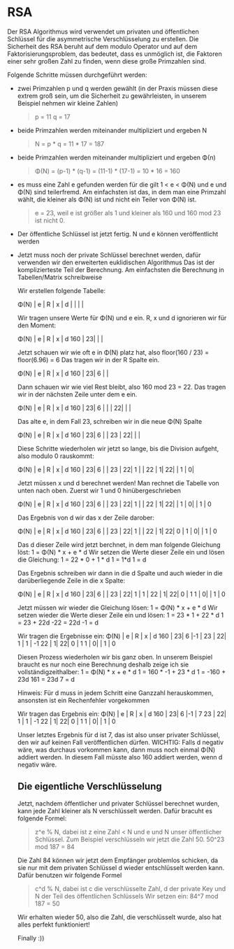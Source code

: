 # RSA

Der RSA Algorithmus wird verwendet um privaten und öffentlichen Schlüssel für die asymmetrische Verschlüsselung zu erstellen.
Die Sicherheit des RSA beruht auf dem modulo Operator und auf dem Faktorisierungsproblem, das bedeutet, dass es unmöglich ist, die Faktoren einer sehr großen Zahl zu finden, wenn diese große Primzahlen sind.

Folgende Schritte müssen durchgeführt werden:

- zwei Primzahlen p und q werden gewählt (in der Praxis müssen diese extrem groß sein, um die Sicherheit zu gewährleisten, in unserem Beispiel nehmen wir kleine Zahlen)
  > p = 11  q = 17
- beide Primzahlen werden miteinander multipliziert und ergeben N
  > N = p * q = 11 * 17 = 187
- beide Primzahlen werden miteinander multipliziert und ergeben Φ(n)
  > Φ(N) = (p-1) * (q-1) = (11-1) * (17-1) = 10 * 16 = 160
- es muss eine Zahl e gefunden werden für die gilt 1 < e < Φ(N) und e und Φ(N) sind teilerfremd.
  Am einfachsten ist das, in dem man eine Primzahl wählt, die kleiner als Φ(N) ist und nicht ein Teiler von Φ(N) ist.
  > e = 23, weil e ist größer als 1 und kleiner als 160 und 160 mod 23 ist nicht 0.
- Der öffentliche Schlüssel ist jetzt fertig. N und e können veröffentlicht werden
- Jetzt muss noch der private Schlüssel berechnet werden, dafür verwenden wir den erweiterten euklidischen Algorithmus
  Das ist der komplizierteste Teil der Berechnung. Am einfachsten die Berechnung in Tabellen/Matrix schreibweise
  
  Wir erstellen folgende Tabelle:
  
  Φ(N) | e | R | x | d
       |   |   |   |
 
  Wir tragen unsere Werte für Φ(N) und e ein. R, x und d ignorieren wir für den Moment:
  
  Φ(N) | e | R | x | d
   160 | 23|   |   |
 
  Jetzt schauen wir wie oft e in Φ(N) platz hat, also floor(160 / 23) = floor(6.96) = 6
  Das tragen wir in der R Spalte ein.
  
  Φ(N) | e | R | x | d
   160 | 23| 6 |   |

  Dann schauen wir wie viel Rest bleibt, also 160 mod 23 = 22.
  Das tragen wir in der nächsten Zeile unter dem e ein.
  
  Φ(N) | e | R | x | d
   160 | 23| 6 |   |
       | 22|   |   |
       
  Das alte e, in dem Fall 23, schreiben wir in die neue Φ(N) Spalte
  
  Φ(N) | e | R | x | d
   160 | 23| 6 |   |
    23 | 22|   |   |
    
  Diese Schritte wiederholen wir jetzt so lange, bis die Division aufgeht, also modulo 0 rauskommt:
  
  Φ(N) | e | R | x | d
   160 | 23| 6 |   |
    23 | 22| 1 |   |
    22 |  1| 22|   |
    1  |  0|
    
  Jetzt müssen x und d berechnet werden! Man rechnet die Tabelle von unten nach oben.
  Zuerst wir 1 und 0 hinübergeschrieben
  
  Φ(N) | e | R | x | d
   160 | 23| 6 |   |
    23 | 22| 1 |   |
    22 |  1| 22|   |
    1  |  0|   | 1 | 0 
    
  Das Ergebnis von d wir das x der Zeile darober:
  
  Φ(N) | e | R | x | d
   160 | 23| 6 |   |
    23 | 22| 1 |   |
    22 |  1| 22| 0 |
    1  |  0|   | 1 | 0
    
  Das d dieser Zeile wird jetzt berchnet, in dem man folgende Gleichung löst:
  1 = Φ(N) * x + e * d
  Wir setzen die Werte dieser Zeile ein und lösen die Gleichung:
  1 = 22 * 0 + 1 * d
  1 = 1*d
  1 = d
  
  Das Ergebnis schreiben wir dann in die d Spalte und auch wieder in die darüberliegende Zeile in die x Spalte:
  
  Φ(N) | e | R | x | d
   160 | 23| 6 |   |
    23 | 22| 1 | 1 |
    22 |  1| 22| 0 | 1
    1  |  0|   | 1 | 0
  
  Jetzt müssen wir wieder die Gleichung lösen:
  1 = Φ(N) * x + e * d
  Wir setzen wieder die Werte dieser Zeile ein und lösen:
  1 = 23 * 1 + 22 * d
  1 = 23 + 22d
  -22 = 22d
  -1 = d
  
  Wir tragen die Ergebnisse ein:
  Φ(N) | e | R | x | d
   160 | 23| 6 |-1 |
    23 | 22| 1 | 1 | -1
    22 |  1| 22| 0 | 1
    1  |  0|   | 1 | 0
    
  Diesen Prozess wiederholen wir bis ganz oben. In unserem Beispiel braucht es nur noch eine Berechnung deshalb zeige ich sie vollständigzeithalber:
  1 = Φ(N) * x + e * d
  1 = 160 * -1 + 23 * d
  1 = -160 + 23d
  161 = 23d
  7 = d
  
  Hinweis: Für d muss in jedem Schritt eine Ganzzahl herauskommen, ansonsten ist ein Rechenfehler vorgekommen
  
  Wir tragen das Ergebnis ein:
  Φ(N) | e | R | x | d
   160 | 23| 6 |-1 | 7
    23 | 22| 1 | 1 | -1
    22 |  1| 22| 0 | 1
    1  |  0|   | 1 | 0
    
  Unser letztes Ergebnis für d ist 7, das ist also unser privater Schlüssel, den wir auf keinen Fall veröffentlichen dürfen.
  WICHTIG: Falls d negativ wäre, was durchaus vorkommen kann, dann muss noch einmal Φ(N) addiert werden. In diesem Fall müsste also 160 addiert werden, wenn d negativ wäre.
  
  
  ## Die eigentliche Verschlüsselung
  
  Jetzt, nachdem öffentlicher und privater Schlüssel berechnet wurden, kann jede Zahl kleiner als N verschlüsselt werden.
  Dafür bracuht es folgende Formel:
  > z^e % N, dabei ist z eine Zahl < N und e und N unser öffentlicher Schlüssel.
  Zum Beispiel verschlüsseln wir jetzt die Zahl 50.
  > 50^23 mod 187 = 84
  
  Die Zahl 84 können wir jetzt dem Empfänger problemlos schicken, da sie nur mit dem privaten Schlüssel d wieder entschlüsselt werden kann.
  Dafür benutzen wir folgende Formel
  > c^d % N, dabei ist c die verschlüsselte Zahl, d der private Key und N der Teil des öffentlichen Schlüssels
  Wir setzen ein:
  > 84^7 mod 187 = 50
  
  Wir erhalten wieder 50, also die Zahl, die verschlüsselt wurde, also hat alles perfekt funktioniert!
  
  Finally :))
  
  
  
  
  
  
  
  
  
 
